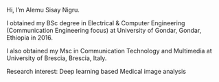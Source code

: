 Hi, I’m Alemu Sisay Nigru.

I obtained my BSc degree in Electrical & Computer Engineering (Communication Engineering focus) at University of Gondar, Gondar, Ethiopia in 2016.

I also obtained my Msc in Communication Technology and Multimedia at University of Brescia, Brescia, Italy.

Research interest:  Deep learning based Medical image analysis

<!---
AlexSisay/AlexSisay is a ✨ special ✨ repository because its `README.md` (this file) appears on your GitHub profile.
You can click the Preview link to take a look at your changes.
--->
